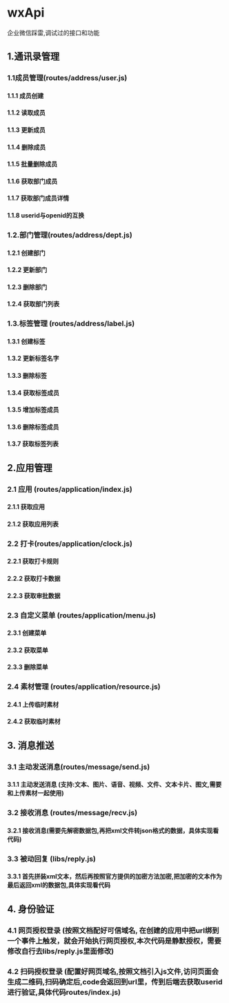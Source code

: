 # wxApi
企业微信踩雷,调试过的接口和功能

## 1.通讯录管理
### 1.1成员管理(routes/address/user.js)
#### 1.1.1 成员创建
#### 1.1.2 读取成员
#### 1.1.3 更新成员
#### 1.1.4 删除成员
#### 1.1.5 批量删除成员
#### 1.1.6 获取部门成员
#### 1.1.7 获取部门成员详情
#### 1.1.8 userid与openid的互换

### 1.2.部门管理(routes/address/dept.js)
#### 1.2.1 创建部门
#### 1.2.2 更新部门
#### 1.2.3 删除部门
#### 1.2.4 获取部门列表
### 1.3.标签管理 (routes/address/label.js)
#### 1.3.1 创建标签
#### 1.3.2 更新标签名字
#### 1.3.3 删除标签
#### 1.3.4 获取标签成员
#### 1.3.5 增加标签成员
#### 1.3.6 删除标签成员
#### 1.3.7 获取标签列表

## 2.应用管理
### 2.1 应用 (routes/application/index.js)
#### 2.1.1 获取应用
#### 2.1.2 获取应用列表
### 2.2 打卡(routes/application/clock.js)
#### 2.2.1 获取打卡规则
#### 2.2.2 获取打卡数据
#### 2.2.3 获取审批数据
### 2.3 自定义菜单 (routes/application/menu.js)
#### 2.3.1 创建菜单
#### 2.3.2 获取菜单
#### 2.3.3 删除菜单
### 2.4 素材管理 (routes/application/resource.js)
#### 2.4.1 上传临时素材
#### 2.4.2 获取临时素材
## 3. 消息推送
### 3.1 主动发送消息(routes/message/send.js)
#### 3.1.1 主动发送消息 (支持:文本、图片、语音、视频、文件、文本卡片、图文,需要和上传素材一起使用)
### 3.2 接收消息 (routes/message/recv.js)
#### 3.2.1 接收消息(需要先解密数据包,再把xml文件转json格式的数据，具体实现看代码)
### 3.3 被动回复 (libs/reply.js)
#### 3.3.1 首先拼装xml文本，然后再按照官方提供的加密方法加密,把加密的文本作为最后返回xml的数据包,具体实现看代码

## 4. 身份验证
### 4.1 网页授权登录 (按照文档配好可信域名, 在创建的应用中把url绑到一个事件上触发，就会开始执行网页授权,本次代码是静默授权，需要修改自行去libs/reply.js里面修改)
### 4.2 扫码授权登录 (配置好网页域名,按照文档引入js文件,访问页面会生成二维码,扫码确定后,code会返回到url里，传到后端去获取userid进行验证,具体代码routes/index.js)
